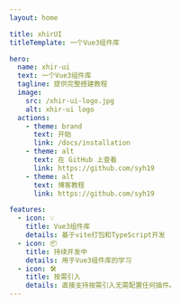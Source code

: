 ```yaml
---
layout: home

title: xhirUI
titleTemplate: 一个Vue3组件库

hero:
  name: xhir-ui
  text: 一个Vue3组件库
  tagline: 提供完整搭建教程
  image:
    src: /xhir-ui-logo.jpg
    alt: xhir-ui logo
  actions:
    - theme: brand
      text: 开始
      link: /docs/installation
    - theme: alt
      text: 在 GitHub 上查看
      link: https://github.com/syh19
    - theme: alt
      text: 博客教程
      link: https://github.com/syh19

features:
  - icon: 💡
    title: Vue3组件库
    details: 基于vite打包和TypeScript开发
  - icon: 📦
    title: 持续开发中
    details: 用于Vue3组件库的学习
  - icon: 🛠️
    title: 按需引入
    details: 直接支持按需引入无需配置任何插件。
---
```


<!-- ```vue
<template>
  <Button>按钮</Button>
</template>

<script setup>
import { XhButton } from 'xhir-ui'
</script>
```

  <div class="example">
    <div>
      <xh-button type="success">成功按钮</xh-button>
      <xh-button type="danger">失败按钮</xh-button>
    </div>
  </div>

<script lang="ts" setup>
import { XhButton } from "@xhir-ui/components";
</script> -->
